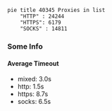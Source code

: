 
```mermaid
pie title 40345 Proxies in list
    "HTTP" : 24244
    "HTTPS": 6179
    "SOCKS" : 14811
```

### Some Info
#### Average Timeout

- mixed: 3.0s
- http: 1.5s
- https: 8.7s
- socks: 6.5s
